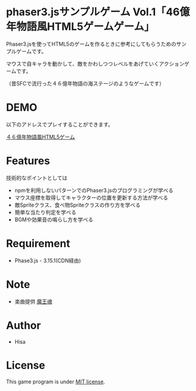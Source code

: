 # phaser3.jsサンプルゲーム Vol.1「46億年物語風HTML5ゲームゲーム」
 
Phaser3.jsを使ってHTML5のゲームを作るときに参考にしてもらうためのサンプルゲームです。

マウスで自キャラを動かして、敵をかわしつつレベルをあげていくアクションゲームです。

（昔SFCで流行った４６億年物語の海ステージのようなゲームです）

# DEMO
 
以下のアドレスでプレイすることができます。

[４６億年物語風HTML5ゲーム](https://tinycore-hisanori.github.io/phaser3_46okuAction/)

 
# Features
 
技術的なポイントとしては

* npmを利用しないパターンでのPhaser3.jsのプログラミングが学べる
* マウス座標を取得してキャラクターの位置を更新する方法が学べる
* 敵Spriteクラス、食べ物Spriteクラスの作り方を学べる
* 簡単な当たり判定を学べる
* BGMや効果音の鳴らし方を学べる

# Requirement
 
* Phase3.js - 3.15.1(CDN経由) 
 
# Note
 
 * 楽曲提供 [魔王魂](https://maou.audio/)
 

 
# Author
 
* Hisa
 
# License
 
This game program is under [MIT license](https://en.wikipedia.org/wiki/MIT_License).